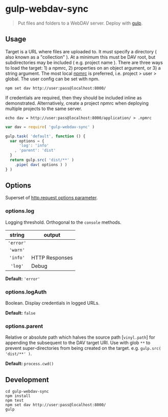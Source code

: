 # gulp-webdav-sync
> Put files and folders to a WebDAV server. Deploy with [gulp](http://gulpjs.com/).

## Usage
Target is a URL where files are uploaded to. It must specify a directory ( also known as a "collection" ). At a minimum this must be DAV root, but subdirectories may be included ( e.g. project name ). There are three ways to load the target: 1) a npmrc, 2) properties on an object argument, or 3) a string argument. The most local [npmrc](https://docs.npmjs.com/files/npmrc) is preferred, i.e. project > user > global. The user config can be set with npm.
```shell
npm set dav http://user:pass@localhost:8000/
```
If credentials are required, then they should be included inline as demonstrated. Alternatively, create a project npmrc when deploying multiple projects to the same server.
```shell
echo dav = http://user:pass@localhost:8000/application/ > .npmrc
```

```js
var dav = require( 'gulp-webdav-sync' )

gulp.task( 'default', function () {
  var options = {
      'log': 'info'
    , 'parent': 'dist'
  }
  return gulp.src( 'dist/**' )
    .pipe( dav( options ) )
} )
```

## Options
Superset of [http.request options parameter](https://nodejs.org/api/http.html#http_http_request_options_callback).

### options.log
Logging threshold. Orthogonal to the `console` methods.

 string   |   output
:-------: | --------------
`'error'` |
`'warn'`  |
`'info'`  | HTTP Responses
`'log'`   | Debug

**Default:** `'error'`

### options.logAuth
Boolean. Display credentials in logged URLs.

**Default:** `false`

### options.parent
Relative or absolute path which halves the source path [`vinyl.path`] for appending the subsequent to the DAV target URI. Use with glob `**` to prevent super-directories from being created on the target. e.g. `gulp.src( 'dist/**' )`.

**Default:** `process.cwd()`

## Development
```shell
cd gulp-webdav-sync
npm install
npm test
npm set dav http://user:pass@localhost:8000/
gulp
```

